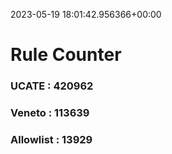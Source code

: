 2023-05-19 18:01:42.956366+00:00
# Rule Counter 
 ### UCATE : 420962

 ### Veneto : 113639

 ### Allowlist : 13929